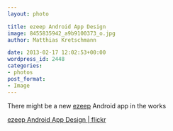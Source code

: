 ```yaml
---
layout: photo

title: ezeep Android App Design
image: 8455835942_a9b9100373_o.jpg
author: Matthias Kretschmann

date: 2013-02-17 12:02:53+00:00
wordpress_id: 2448
categories:
- photos
post_format:
- Image
---
```


There might be a new [ezeep](http://ezeep.com) Android app in the works

[ezeep Android App Design | flickr](http://www.flickr.com/photos/krema/8455835942/)
